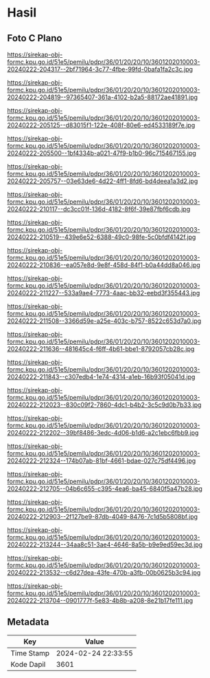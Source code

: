 # Hasil

## Foto C Plano

https://sirekap-obj-formc.kpu.go.id/51e5/pemilu/pdpr/36/01/20/20/10/3601202010003-20240222-204317--2bf71964-3c77-4fbe-99fd-0bafa1fa2c3c.jpg

https://sirekap-obj-formc.kpu.go.id/51e5/pemilu/pdpr/36/01/20/20/10/3601202010003-20240222-204819--97365407-361a-4102-b2a5-88172ae41891.jpg

https://sirekap-obj-formc.kpu.go.id/51e5/pemilu/pdpr/36/01/20/20/10/3601202010003-20240222-205125--d83015f1-122e-408f-80e6-ed4533189f7e.jpg

https://sirekap-obj-formc.kpu.go.id/51e5/pemilu/pdpr/36/01/20/20/10/3601202010003-20240222-205500--1bf4334b-a021-47f9-b1b0-96c715467155.jpg

https://sirekap-obj-formc.kpu.go.id/51e5/pemilu/pdpr/36/01/20/20/10/3601202010003-20240222-205757--03e63de6-4d22-4ff1-8fd6-bd4deea1a3d2.jpg

https://sirekap-obj-formc.kpu.go.id/51e5/pemilu/pdpr/36/01/20/20/10/3601202010003-20240222-210117--dc3cc01f-136d-4182-8f6f-39e87fbf6cdb.jpg

https://sirekap-obj-formc.kpu.go.id/51e5/pemilu/pdpr/36/01/20/20/10/3601202010003-20240222-210519--439e6e52-6388-49c0-98fe-5c0bfdf4142f.jpg

https://sirekap-obj-formc.kpu.go.id/51e5/pemilu/pdpr/36/01/20/20/10/3601202010003-20240222-210836--ea057e8d-9e8f-458d-84f1-b0a44dd8a046.jpg

https://sirekap-obj-formc.kpu.go.id/51e5/pemilu/pdpr/36/01/20/20/10/3601202010003-20240222-211227--533a9ae4-7773-4aac-bb32-eebd3f355443.jpg

https://sirekap-obj-formc.kpu.go.id/51e5/pemilu/pdpr/36/01/20/20/10/3601202010003-20240222-211508--3366d59e-a25e-403c-b757-8522c653d7a0.jpg

https://sirekap-obj-formc.kpu.go.id/51e5/pemilu/pdpr/36/01/20/20/10/3601202010003-20240222-211636--481645c4-f6ff-4b61-bbe1-8792057cb28c.jpg

https://sirekap-obj-formc.kpu.go.id/51e5/pemilu/pdpr/36/01/20/20/10/3601202010003-20240222-211843--c307edb4-1e74-4314-a1eb-16b93f05041d.jpg

https://sirekap-obj-formc.kpu.go.id/51e5/pemilu/pdpr/36/01/20/20/10/3601202010003-20240222-212023--830c09f2-7860-4dc1-b4b2-3c5c9d0b7b33.jpg

https://sirekap-obj-formc.kpu.go.id/51e5/pemilu/pdpr/36/01/20/20/10/3601202010003-20240222-212202--39bf8486-3edc-4d06-b1d6-a2c1ebc6fbb9.jpg

https://sirekap-obj-formc.kpu.go.id/51e5/pemilu/pdpr/36/01/20/20/10/3601202010003-20240222-212324--174b07ab-81bf-4661-bdae-027c75df4496.jpg

https://sirekap-obj-formc.kpu.go.id/51e5/pemilu/pdpr/36/01/20/20/10/3601202010003-20240222-212705--04b6c655-c395-4ea6-ba45-6840f5a47b28.jpg

https://sirekap-obj-formc.kpu.go.id/51e5/pemilu/pdpr/36/01/20/20/10/3601202010003-20240222-212903--2f127be9-87db-4049-8476-7c1d5b5808bf.jpg

https://sirekap-obj-formc.kpu.go.id/51e5/pemilu/pdpr/36/01/20/20/10/3601202010003-20240222-213244--34aa8c51-3ae4-4646-8a5b-b9e9ed59ec3d.jpg

https://sirekap-obj-formc.kpu.go.id/51e5/pemilu/pdpr/36/01/20/20/10/3601202010003-20240222-213532--c6d27dea-43fe-470b-a3fb-00b0625b3c94.jpg

https://sirekap-obj-formc.kpu.go.id/51e5/pemilu/pdpr/36/01/20/20/10/3601202010003-20240222-213704--0901777f-5e83-4b8b-a208-8e21b17fe111.jpg


## Metadata

| Key        | Value               |
| ---------- | ------------------- |
| Time Stamp | 2024-02-24 22:33:55 |
| Kode Dapil | 3601                |



